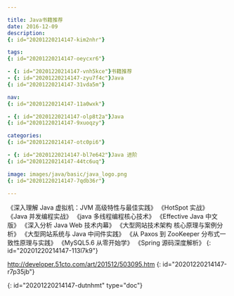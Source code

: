 ```yaml
---

title: Java书籍推荐
date: 2016-12-09
description:
{: id="20201220214147-kim2nhr"}

tags:
{: id="20201220214147-oeycxr6"}

- {: id="20201220214147-vnh5kce"}书籍推荐
- {: id="20201220214147-zyu7f4c"}Java
{: id="20201220214147-31vda5m"}

nav:
{: id="20201220214147-11a0wxk"}

- {: id="20201220214147-olp8t2a"}Java
{: id="20201220214147-9xuoqzy"}

categories:
{: id="20201220214147-otc0pi6"}

- {: id="20201220214147-bl7e642"}Java 进阶
{: id="20201220214147-44tc6uq"}

image: images/java/basic/java_logo.png
{: id="20201220214147-7qdb36r"}

---
```


《深入理解 Java 虚拟机：JVM 高级特性与最佳实践》
《HotSpot 实战》
《Java 并发编程实战》
《java 多线程编程核心技术》
《Effective Java 中文版》
《深入分析 Java Web 技术内幕》
《大型网站技术架构 核心原理与案例分析》
《大型网站系统与 Java 中间件实践》
《从 Paxos 到 ZooKeeper 分布式一致性原理与实践》
《MySQL5.6 从零开始学》
《Spring 源码深度解析》
{: id="20201220214147-113l7k9"}

http://developer.51cto.com/art/201512/503095.htm
{: id="20201220214147-r7p35jb"}


{: id="20201220214147-dutnhmt" type="doc"}
